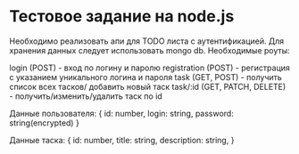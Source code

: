 # Тестовое задание на node.js

Необходимо реализовать апи для TODO листа с аутентификацией. Для хранения данных следует использовать mongo db. Необходимые роуты:

login (POST) - вход по логину и паролю
registration (POST) - регистрация с указанием уникального логина и пароля
task (GET, POST) - получить список всех тасков/ добавить новый таск
task/:id (GET, PATCH, DELETE) - получить/изменить/удалить таск по id

Данные пользователя:
{
  id: number,
  login: string,
  password: string(encrypted)
}

Данные таска:
{
  id: number,
  title: string,
  description: string,
}

